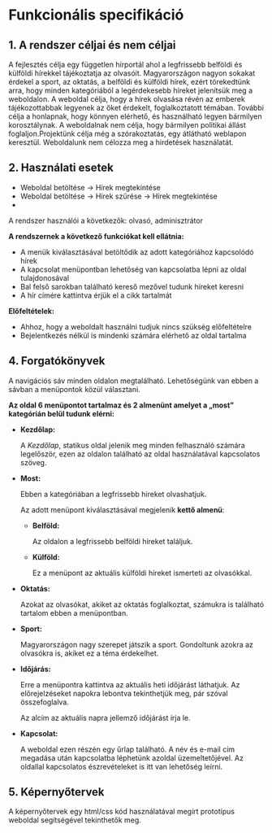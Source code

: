 # Funkcionális specifikáció

## 1. A rendszer céljai és nem céljai
A fejlesztés célja egy független hírportál ahol a legfrissebb belföldi és külföldi hírekkel tájékoztatja az olvasóit.
Magyarországon nagyon sokakat érdekel a sport, az oktatás, a belföldi és külföldi hírek, ezért törekedtünk arra, hogy minden kategóriából a legérdekesebb híreket jelenítsük meg a weboldalon. 
A weboldal célja, hogy a hírek olvasása révén az emberek tájékozottabbak legyenek az őket érdekelt, foglalkoztatott témában.
További célja a honlapnak, hogy könnyen elérhető, és használható legyen bármilyen korosztálynak. A weboldalnak nem célja, hogy bármilyen politikai állást foglaljon.Projektünk célja még a szórakoztatás, egy átlátható weblapon keresztül. Weboldalunk nem célozza meg a hirdetések használatát.

## 2. Használati esetek
- Weboldal betöltése -> Hírek megtekintése
- Weboldal betöltése -> Hírek szűrése -> Hírek megtekintése
- 
A rendszer használói a következők: olvasó, adminisztrátor

**A rendszernek a következő funkciókat kell ellátnia:**

- A menük kiválasztásával betöltődik az adott kategóriához kapcsolódó hírek 
- A kapcsolat menüpontban lehetőség van kapcsolatba lépni az oldal tulajdonosával
- Bal felső sarokban található kereső mezővel tudunk híreket keresni 
- A hír címére kattintva érjük el a cikk tartalmát

**Előfeltételek:**

- Ahhoz, hogy a weboldalt használni tudjuk nincs szükség előfeltételre
- Bejelentkezés nélkül is mindenki számára elérhető az oldal tartalma

## 4. Forgatókönyvek

A navigációs sáv minden oldalon megtalálható. Lehetőségünk van ebben a sávban a menüpontok közül választani.

**Az oldal 6 menüpontot tartalmaz és 2 almenünt amelyet a „most” kategórián belül tudunk elérni:**

- **Kezdőlap:**

    A *Kezdőlap*, statikus oldal jelenik meg minden felhasználó számára legelőször, ezen az oldalon található az oldal használatával kapcsolatos szöveg.
    
- **Most:**

    Ebben a kategóriában a legfrissebb híreket olvashatjuk.
    
    Az adott menüpont kiválasztásával megjelenik **kettő almenü**:
    
     - **Belföld:**
     
        Az oldalon a legfrissebb belföldi híreket találjuk.
        
     - **Külföld:**
     
        Ez a menüpont az aktuális külföldi híreket ismerteti az olvasókkal.
        
- **Oktatás:**

    Azokat az olvasókat, akiket az oktatás foglalkoztat, számukra is található tartalom ebben a menüpontban.
    
- **Sport:**

    Magyarországon nagy szerepet játszik a sport. Gondoltunk azokra az olvasókra is, akiket ez a téma érdekelhet. 
    
- **Időjárás:**

    Erre a menüpontra kattintva az aktuális heti időjárást láthatjuk. Az előrejelzéseket napokra lebontva tekinthetjük meg, pár szóval összefoglalva.
    
    Az alcím az aktuális napra jellemző időjárást írja le.
    
- **Kapcsolat:**

    A weboldal ezen részén egy űrlap található. A név és e-mail cím megadása után kapcsolatba léphetünk azoldal üzemeltetőjével. Az oldallal kapcsolatos              észrevételeket is itt van lehetőség leírni. 
    
 ## 5. Képernyőtervek
 
 A képernyőtervek egy html/css kód használatával megírt prototípus weboldal segítségével tekinthetők meg.
      

